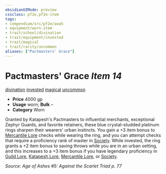 ```yaml
---
obsidianUIMode: preview
cssclass: pf2e,pf2e-item
tags:
- compendium/src/pf2e/aoa5
- equipment/worn-item
- trait/school/divination
- trait/equipment/invested
- trait/magical
- trait/rarity/uncommon
aliases: ["Pactmasters' Grace"]
---
```

# Pactmasters' Grace *Item 14*  
[divination](divination.md)  [invested](invested.md)  [magical](magical.md)  [uncommon](uncommon.md)  

- **Price** 4000 gp
- **Usage** worn; **Bulk** –
- **Category** Worn

Granted by Katapesh's Pactmasters to influential merchants, exceptional Zephyr Guards, and favorite retainers, these blue crystal–studded platinum rings sharpen their wearers' urban instincts. You gain a +3 item bonus to [Mercantile Lore](../../skills.md#Lore) checks while wearing the ring, and you can attempt checks that require a proficiency rank of master in [Society](../../skills.md#Society). While invested, the ring grants a +2 item bonus to saving throws while you are in an urban setting, and this increases to a +3 item bonus if you have legendary proficiency in [Guild Lore](../../skills.md#Lore), [Katapesh Lore](../../skills.md#Lore), [Mercantile Lore](../../skills.md#Lore), or [Society](../../skills.md#Society).

*Source: Age of Ashes #5: Against the Scarlet Triad p. 77*